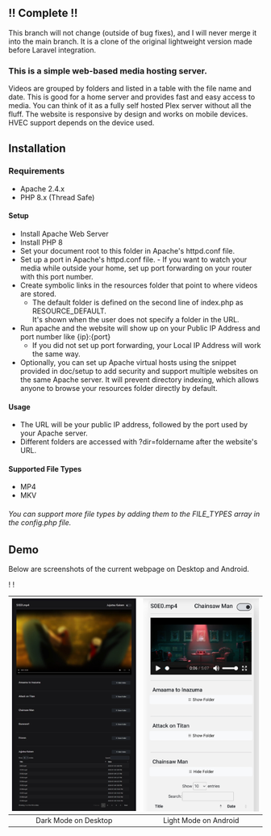 ## !! Complete !!
This branch will not change (outside of bug fixes), and I will never merge it into the main branch. It is a clone of the original lightweight version made before Laravel integration.

### This is a simple web-based media hosting server.

Videos are grouped by folders and listed in a table with the file name and date. 
This is good for a home server and provides fast and easy access to media. 
You can think of it as a fully self hosted Plex server without all the fluff. 
The website is responsive by design and works on mobile devices. HVEC support depends on the device used.

## Installation

### Requirements
- Apache 2.4.x
- PHP 8.x (Thread Safe)

#### Setup
- Install Apache Web Server
- Install PHP 8
- Set your document root to this folder in Apache's httpd.conf file.
- Set up a port in Apache's httpd.conf file.
      - If you want to watch your media while outside your home, set up port forwarding on your router with this port number. 
- Create symbolic links in the resources folder that point to where videos are stored.
    - The default folder is defined on the second line of index.php as RESOURCE_DEFAULT. <br>
    It's shown when the user does not specify a folder in the URL.
- Run apache and the website will show up on your Public IP Address and port number like {ip}:{port}
    - If you did not set up port forwarding, your Local IP Address will work the same way.
- Optionally, you can set up Apache virtual hosts using the snippet provided in doc/setup to add security and support multiple websites on the same Apache server. It will prevent directory indexing, which allows anyone to browse your resources folder directly by default. 

#### Usage
- The URL will be your public IP address, followed by the port used by your Apache server.
- Different folders are accessed with ?dir=foldername after the website's URL.

#### Supported File Types
- MP4
- MKV
<h6>You can support more file types by adding them to the FILE_TYPES array in the config.php file.</h6>

## Demo

Below are screenshots of the current webpage on Desktop and Android.

!
!

|![Dark](./doc/img/DarkMode.png)|![Light](./doc/img/LightMode.png)|
|:-:|:-:|
|Dark Mode on Desktop|Light Mode on Android|
